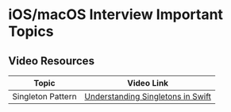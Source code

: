# iOS/macOS Interview Important Topics

## Video Resources

| Topic | Video Link |
|-------|------------|
| Singleton Pattern | [Understanding Singletons in Swift](https://www.youtube.com/watch?v=fiu0DmbnVn0) |

